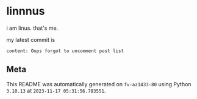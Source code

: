 # linnnus

i am linus. that's me.

my latest commit is

```
content: Oops forgot to uncomment post list
```

## Meta

This README was automatically generated on `fv-az1433-80` using Python
`3.10.13` at `2023-11-17 05:31:56.783551`.
